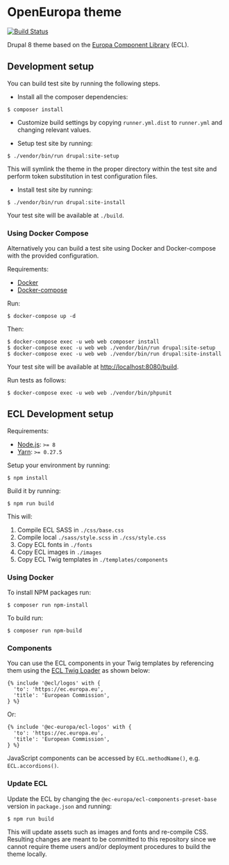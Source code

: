 # OpenEuropa theme

[![Build Status](https://travis-ci.org/ec-europa/oe_theme.svg?branch=7-update-ecl)](https://travis-ci.org/ec-europa/oe_theme)

Drupal 8 theme based on the [Europa Component Library](https://github.com/ec-europa/europa-component-library) (ECL).

## Development setup

You can build test site by running the following steps.

* Install all the composer dependencies:

```
$ composer install
```

* Customize build settings by copying `runner.yml.dist` to `runner.yml` and
changing relevant values.

* Setup test site by running:

```
$ ./vendor/bin/run drupal:site-setup
```

This will symlink the theme in the proper directory within the test site and
perform token substitution in test configuration files.

* Install test site by running:

```
$ ./vendor/bin/run drupal:site-install
```

Your test site will be available at `./build`.

### Using Docker Compose

Alternatively you can build a test site using Docker and Docker-compose with the provided configuration.

Requirements:

- [Docker](https://www.docker.com/get-docker)
- [Docker-compose](https://docs.docker.com/compose/)

Run:

```
$ docker-compose up -d
```

Then:

```
$ docker-compose exec -u web web composer install
$ docker-compose exec -u web web ./vendor/bin/run drupal:site-setup
$ docker-compose exec -u web web ./vendor/bin/run drupal:site-install
```

Your test site will be available at [http://localhost:8080/build](http://localhost:8080/build).

Run tests as follows:

```
$ docker-compose exec -u web web ./vendor/bin/phpunit
```

## ECL Development setup

Requirements:

- [Node.js](https://nodejs.org/en/): `>= 8`
- [Yarn](https://yarnpkg.com/en/): `>= 0.27.5`

Setup your environment by running:
 
```
$ npm install
```

Build it by running:

```
$ npm run build
```

This will:

1. Compile ECL SASS in `./css/base.css` 
2. Compile local `./sass/style.scss` in `./css/style.css`
3. Copy ECL fonts in `./fonts`
4. Copy ECL images in `./images`
5. Copy ECL Twig templates in `./templates/components`

### Using Docker

To install NPM packages run:

```
$ composer run npm-install
```

To build run:

```
$ composer run npm-build
```


### Components 

You can use the ECL components in your Twig templates by referencing them using the [ECL Twig Loader](https://github.com/ec-europa/ecl-twig-loader)
as shown below:

```twig
{% include '@ecl/logos' with {
  'to': 'https://ec.europa.eu',
  'title': 'European Commission',
} %}
```

Or:

```twig
{% include '@ec-europa/ecl-logos' with {
  'to': 'https://ec.europa.eu',
  'title': 'European Commission',
} %}
```

JavaScript components can be accessed by `ECL.methodName()`, e.g. `ECL.accordions()`.

### Update ECL

Update the ECL by changing the `@ec-europa/ecl-components-preset-base` version in `package.json` and running:

```
$ npm run build
```

This will update assets such as images and fonts and re-compile CSS.
Resulting changes are meant to be committed to this repository since we cannot require theme users
and/or deployment procedures to build the theme locally.
